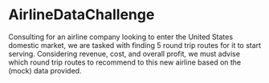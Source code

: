 # AirlineDataChallenge
Consulting for an airline company looking to enter the United States domestic market, we are tasked with finding 5 round trip routes for it to start serving. Considering revenue, cost, and overall profit, we must advise which round trip routes to recommend to this new airline based on the (mock) data provided.
